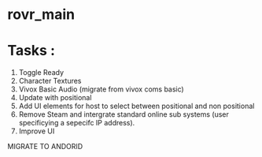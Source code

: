 # rovr_main
 
# Tasks :

1. Toggle Ready
2. Character Textures
3. Vivox Basic Audio (migrate from vivox coms basic)
4. Update with positional
5. Add UI elements for host to select between positional and non positional
6. Remove Steam and intergrate standard online sub systems (user specificying a sepecifc IP address).
7. Improve UI

MIGRATE TO ANDORID 
